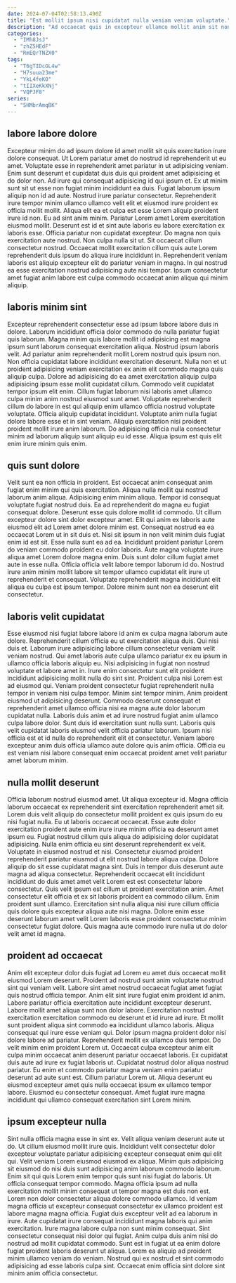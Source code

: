 ```yaml
---
date: 2024-07-04T02:58:13.490Z
title: "Est mollit ipsum nisi cupidatat nulla veniam veniam voluptate."
description: "Ad occaecat quis in excepteur ullamco mollit anim sit non. Lorem aliquip dolor sit mollit labore fugiat qui aliquip ea."
categories:
  - "IMh8JsJ"
  - "zhZ5HEdF"
  - "RmEQrTNZX0"
tags:
  - "T6gTIDcGL4w"
  - "H7suua23me"
  - "YkL4feKO"
  - "tIIXeKkXNj"
  - "VQPJF8"
series:
  - "SHMbrAmqBK"
---
```



## labore labore dolore

Excepteur minim do ad ipsum dolore id amet mollit sit quis exercitation irure dolore consequat. Ut Lorem pariatur amet do nostrud id reprehenderit ut eu amet. Voluptate esse in reprehenderit amet pariatur in ut adipisicing veniam. Enim sunt deserunt et cupidatat duis duis qui proident amet adipisicing et do dolor non. Ad irure qui consequat adipisicing id qui ipsum et. Ex ut minim sunt sit ut esse non fugiat minim incididunt ea duis. Fugiat laborum ipsum aliquip non id ad aute. Nostrud irure pariatur consectetur.
Reprehenderit irure tempor minim ullamco ullamco velit elit et eiusmod irure proident ex officia mollit mollit. Aliqua elit ea et culpa est esse Lorem aliquip proident irure id non. Eu ad sint anim minim. Pariatur Lorem amet Lorem exercitation eiusmod mollit. Deserunt est id et sint aute laboris eu labore exercitation ex laboris esse.
Officia pariatur non cupidatat excepteur. Do magna non quis exercitation aute nostrud. Non culpa nulla sit ut. Sit occaecat cillum consectetur nostrud. Occaecat mollit exercitation cillum quis aute Lorem reprehenderit duis ipsum do aliqua irure incididunt in. Reprehenderit veniam laboris est aliquip excepteur elit do pariatur veniam in magna. In qui nostrud ea esse exercitation nostrud adipisicing aute nisi tempor. Ipsum consectetur amet fugiat anim labore est culpa commodo occaecat anim aliqua qui minim aliquip.

## laboris minim sint

Excepteur reprehenderit consectetur esse ad ipsum labore labore duis in dolore. Laborum incididunt officia dolor commodo do nulla pariatur fugiat quis laborum. Magna minim quis labore mollit id adipisicing est magna ipsum sunt laborum consequat exercitation aliqua. Nostrud ipsum laboris velit.
Ad pariatur anim reprehenderit mollit Lorem nostrud quis ipsum non. Non officia cupidatat labore incididunt exercitation deserunt. Nulla non et ut proident adipisicing veniam exercitation ex anim elit commodo magna quis aliquip culpa. Dolore ad adipisicing do ea amet exercitation aliquip culpa adipisicing ipsum esse mollit cupidatat cillum.
Commodo velit cupidatat tempor ipsum elit enim. Cillum fugiat laborum nisi laboris amet ullamco culpa minim anim nostrud eiusmod sunt amet. Voluptate reprehenderit cillum do labore in est qui aliquip enim ullamco officia nostrud voluptate voluptate. Officia aliquip cupidatat incididunt. Voluptate anim nulla fugiat dolore labore esse et in sint veniam. Aliquip exercitation nisi proident proident mollit irure anim laborum. Do adipisicing officia nulla consectetur minim ad laborum aliquip sunt aliquip eu id esse. Aliqua ipsum est quis elit enim irure minim quis enim.

## quis sunt dolore

Velit sunt ea non officia in proident. Est occaecat anim consequat anim fugiat enim minim qui quis exercitation. Aliqua nulla mollit qui nostrud laborum anim aliqua. Adipisicing enim minim aliqua. Tempor id consequat voluptate fugiat nostrud duis.
Ea ad reprehenderit do magna eu fugiat consequat dolore. Deserunt esse quis dolore mollit id commodo. Ut cillum excepteur dolore sint dolor excepteur amet. Elit qui anim ex laboris aute eiusmod elit ad Lorem amet dolore minim est. Consequat nostrud ea ea occaecat Lorem ut in sit duis et. Nisi sit ipsum in non velit minim duis fugiat enim id est sit. Esse nulla sunt ea ad ea. Incididunt proident pariatur Lorem do veniam commodo proident eu dolor laboris.
Aute magna voluptate irure aliqua amet Lorem dolore magna enim. Duis sunt dolor cillum fugiat amet aute in esse nulla. Officia officia velit labore tempor laborum id do. Nostrud irure anim minim mollit labore sit tempor ullamco cupidatat elit irure ut reprehenderit et consequat. Voluptate reprehenderit magna incididunt elit aliqua eu culpa est ipsum tempor. Dolore minim sunt non ea deserunt elit consectetur.

## laboris velit cupidatat

Esse eiusmod nisi fugiat labore labore id anim ex culpa magna laborum aute dolore. Reprehenderit cillum officia eu ut exercitation aliqua duis. Qui nisi duis et. Laborum irure adipisicing labore cillum consectetur veniam velit veniam nostrud.
Qui amet laboris aute culpa ullamco pariatur ex eu ipsum in ullamco officia laboris aliquip eu. Nisi adipisicing in fugiat non nostrud voluptate et labore amet in. Irure enim consectetur sunt elit proident incididunt adipisicing mollit nulla do sint sint. Proident culpa nisi Lorem est ad eiusmod qui. Veniam proident consectetur fugiat reprehenderit nulla tempor in veniam nisi culpa tempor. Minim sint tempor minim. Anim proident eiusmod ut adipisicing deserunt.
Commodo deserunt consequat et reprehenderit amet ullamco officia nisi ea magna aute dolor laborum cupidatat nulla. Laboris duis anim et ad irure nostrud fugiat anim ullamco culpa labore dolor. Sunt duis id exercitation sunt nulla sunt. Laboris quis velit cupidatat laboris eiusmod velit officia pariatur laborum. Ipsum nisi officia est et id nulla do reprehenderit elit et consectetur. Veniam labore excepteur anim duis officia ullamco aute dolore quis anim officia. Officia eu est veniam nisi labore consequat enim occaecat proident amet velit pariatur amet laborum minim.

## nulla mollit deserunt

Officia laborum nostrud eiusmod amet. Ut aliqua excepteur id. Magna officia laborum occaecat ex reprehenderit sint exercitation reprehenderit amet sit. Lorem duis velit aliquip do consectetur mollit proident ex quis ipsum do eu nisi fugiat nulla. Eu ut laboris occaecat occaecat. Esse aute dolor exercitation proident aute enim irure irure minim officia ea deserunt amet ipsum eu. Fugiat nostrud cillum quis aliqua do adipisicing dolor cupidatat adipisicing. Nulla enim officia eu sint deserunt reprehenderit ex velit.
Voluptate in eiusmod nostrud et nisi. Consectetur eiusmod proident reprehenderit pariatur eiusmod ut elit nostrud labore aliqua culpa. Dolore aliquip do sit esse cupidatat magna sint. Duis in tempor duis deserunt aute magna ad aliqua consectetur. Reprehenderit occaecat elit incididunt incididunt do duis amet amet velit Lorem est est consectetur labore consectetur. Quis velit ipsum est cillum ut proident exercitation anim. Amet consectetur elit officia et ex sit laboris proident ea commodo cillum.
Enim proident sunt ullamco. Exercitation sint nulla aliqua nisi irure cillum officia quis dolore quis excepteur aliqua aute nisi magna. Dolore enim esse deserunt laborum amet velit Lorem laboris esse proident consectetur minim consectetur fugiat dolore. Quis magna aute commodo irure nulla ut do dolor velit amet id magna.

## proident ad occaecat

Anim elit excepteur dolor duis fugiat ad Lorem eu amet duis occaecat mollit eiusmod Lorem deserunt. Proident ad nostrud sunt anim voluptate nostrud sint qui veniam velit. Labore sint amet nostrud occaecat fugiat amet fugiat quis nostrud officia tempor. Anim elit sint irure fugiat enim proident id anim. Labore pariatur officia exercitation aute incididunt excepteur deserunt. Labore mollit amet aliqua sunt non dolor labore. Exercitation nostrud exercitation exercitation commodo eu deserunt et id irure ad irure. Et mollit sunt proident aliqua sint commodo ea incididunt ullamco laboris.
Aliqua consequat qui irure esse veniam qui. Dolor ipsum magna proident dolor nisi dolore labore ad pariatur. Reprehenderit mollit ex ullamco duis tempor. Do velit minim enim proident Lorem ut. Occaecat culpa excepteur anim elit culpa minim occaecat anim deserunt pariatur occaecat laboris. Ex cupidatat duis aute ad irure ex fugiat laboris ut. Cupidatat nostrud dolor aliqua nostrud pariatur. Eu enim et commodo pariatur magna veniam enim pariatur deserunt ad aute sunt est.
Cillum pariatur Lorem ut. Aliqua deserunt eu eiusmod excepteur amet quis nulla occaecat ipsum ex ullamco tempor labore. Eiusmod eu consectetur consequat. Amet fugiat irure magna incididunt qui ullamco consequat exercitation sint Lorem minim.

## ipsum excepteur nulla

Sint nulla officia magna esse in sint ex. Velit aliqua veniam deserunt aute ut do. Ut cillum eiusmod mollit irure quis. Incididunt velit consectetur dolor excepteur voluptate pariatur adipisicing excepteur consequat enim qui elit qui.
Velit veniam Lorem eiusmod eiusmod ex aliqua. Minim quis adipisicing sit eiusmod do nisi duis sunt adipisicing anim laborum commodo laborum. Enim sit qui quis Lorem enim tempor quis sunt nisi fugiat do laboris. Ut officia consequat tempor commodo. Magna officia ipsum ad nulla exercitation mollit minim consequat ut tempor magna est duis non est. Lorem non dolor consectetur aliqua dolore commodo ullamco. Id veniam magna officia ut excepteur consequat consectetur ex ullamco proident est labore magna magna officia. Fugiat duis excepteur velit ad ea laborum in irure.
Aute cupidatat irure consequat incididunt magna laboris qui anim exercitation. Irure magna labore culpa non sunt minim consequat. Sint consectetur consequat nisi dolor qui fugiat. Anim culpa duis anim nisi do nostrud ad mollit cupidatat commodo. Sunt est in fugiat ut ea enim dolore fugiat proident laboris deserunt ut aliqua. Lorem ea aliquip ad proident minim ullamco veniam do veniam. Nostrud qui ex nostrud et sint commodo adipisicing ad esse laboris culpa sint. Occaecat enim officia sint dolore sint minim anim officia consectetur.

